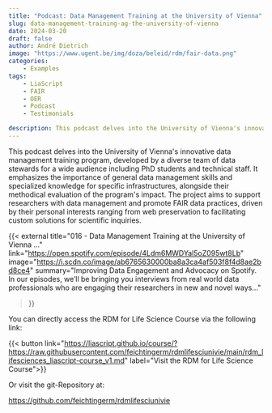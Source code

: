 ```yaml
---
title: "Podcast: Data Management Training at the University of Vienna"
slug: data-management-training-ag-the-university-of-vienna
date: 2024-03-20
draft: false
author: André Dietrich
image: "https://www.ugent.be/img/doza/beleid/rdm/fair-data.png"
categories:
    - Examples
tags:
    - LiaScript
    - FAIR
    - OER
    - Podcast
    - Testimonials

description: This podcast delves into the University of Vienna's innovative data management training program, developed by a diverse team of data stewards for a wide audience including PhD students and technical staff
---
```


This podcast delves into the University of Vienna's innovative data management training program, developed by a diverse team of data stewards for a wide audience including PhD students and technical staff. It emphasizes the importance of general data management skills and specialized knowledge for specific infrastructures, alongside their methodical evaluation of the program's impact.
The project aims to support researchers with data management and promote FAIR data practices, driven by their personal interests ranging from web preservation to facilitating custom solutions for scientific inquiries.

{{< external 
title="016 - Data Management Training at the University of Vienna ..."
link="https://open.spotify.com/episode/4Ldm6MWDYal5oZ095wt8Lb"
image="https://i.scdn.co/image/ab6765630000ba8a3ca4af503f8f4d8ae2bd8ce4"
summary="Improving Data Engagement and Advocacy on Spotify. In our episodes, we’ll be bringing you interviews from real world data professionals who are engaging their researchers in new and novel ways..."
>}}

You can directly access the RDM for Life Science Course via the following link:

{{< button link="https://liascript.github.io/course/?https://raw.githubusercontent.com/feichtingerm/rdmlifesciunivie/main/rdm_lifesciences_liascript-course_v1.md" label="Visit the RDM for Life Science Course">}}

Or visit the git-Repository at:

https://github.com/feichtingerm/rdmlifesciunivie
